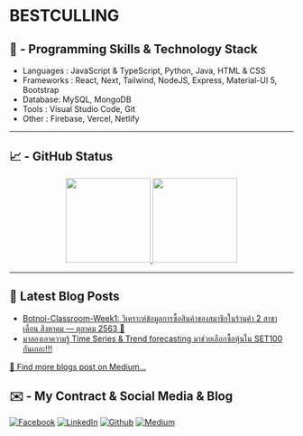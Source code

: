 # BESTCULLING
    
## 💼 - Programming Skills & Technology Stack

- Languages : JavaScript & TypeScript, Python, Java, HTML & CSS
- Frameworks : React, Next, Tailwind, NodeJS, Express, Material-UI 5, Bootstrap
- Database:  MySQL, MongoDB
- Tools : Visual Studio Code, Git
- Other : Firebase, Vercel, Netlify
    
<hr/>

## 📈 - GitHub Status    

<p align="center">
<a href="https://github.com/bestculling?tab=repositories">
   <img src="https://github-readme-stats.vercel.app/api/top-langs/?username=bestculling&layout=compact" height="150"/>
</a>
 <a href="https://github-readme-stats.vercel.app/api?username=bestculling&show_icons=true&count_private=true&include_all_commits=true"> <img height='150' src="https://github-readme-stats.vercel.app/api?username=bestculling&show_icons=true&count_private=true&include_all_commits=true"/> </a>
</p>
    
<hr/>

## 📝 Latest Blog Posts

- [Botnoi-Classroom-Week1: วิเคราะห์ข้อมูลการซื้อสินค้าของสมาชิกในร้านค้า 2 สาขา เดือน สิงหาคม — ตุลาคม 2563 🛒](https://medium.com/botnoi-classroom/botnoi-classroom-week1-%E0%B8%A7%E0%B8%B4%E0%B9%80%E0%B8%84%E0%B8%A3%E0%B8%B2%E0%B8%B0%E0%B8%AB%E0%B9%8C%E0%B8%82%E0%B9%89%E0%B8%AD%E0%B8%A1%E0%B8%B9%E0%B8%A5%E0%B8%81%E0%B8%B2%E0%B8%A3%E0%B8%8B%E0%B8%B7%E0%B9%89%E0%B8%AD%E0%B8%AA%E0%B8%B4%E0%B8%99%E0%B8%84%E0%B9%89%E0%B8%B2%E0%B8%82%E0%B8%AD%E0%B8%87%E0%B8%AA%E0%B8%A1%E0%B8%B2%E0%B8%8A%E0%B8%B4%E0%B8%81%E0%B9%83%E0%B8%99%E0%B8%A3%E0%B9%89%E0%B8%B2%E0%B8%99%E0%B8%84%E0%B9%89%E0%B8%B2-2-%E0%B8%AA%E0%B8%B2%E0%B8%82%E0%B8%B2-%E0%B9%80%E0%B8%94%E0%B8%B7%E0%B8%AD%E0%B8%99-%E0%B8%AA%E0%B8%B4%E0%B8%87%E0%B8%AB%E0%B8%B2%E0%B8%84%E0%B8%A1-706398e1e928)
- [มาลองเอาความรู้ Time Series & Trend forecasting มาช่วยเลือกซื้อหุ้นใน SET100 กันเถอะ!!!](https://aukkrapolarm.medium.com/%E0%B8%A1%E0%B8%B2%E0%B8%A5%E0%B8%AD%E0%B8%87%E0%B9%80%E0%B8%AD%E0%B8%B2%E0%B8%84%E0%B8%A7%E0%B8%B2%E0%B8%A1%E0%B8%A3%E0%B8%B9%E0%B9%89-time-series-trend-forecasting-%E0%B8%A1%E0%B8%B2%E0%B8%8A%E0%B9%88%E0%B8%A7%E0%B8%A2%E0%B9%80%E0%B8%A5%E0%B8%B7%E0%B8%AD%E0%B8%81%E0%B8%8B%E0%B8%B7%E0%B9%89%E0%B8%AD%E0%B8%AB%E0%B8%B8%E0%B9%89%E0%B8%99%E0%B9%83%E0%B8%99-set100-%E0%B8%81%E0%B8%B1%E0%B8%99%E0%B9%80%E0%B8%96%E0%B8%AD%E0%B8%B0-fa1b132575e5)

[🔎 Find more blogs post on Medium...](https://aukkrapolarm.medium.com/)

## ✉️ - My Contract & Social Media & Blog

<p>
<a href="https://www.facebook.com/BestCulling/" target="_blank"><img alt="Facebook" src="https://img.shields.io/badge/facebook-%230077B5.svg?&style=for-the-badge&logo=facebook&logoColor=white" /></a>
<a href="https://www.linkedin.com/in/akkrapol-kanpong-ab362214a/" target="_blank"><img alt="LinkedIn" src="https://img.shields.io/badge/linkedin-%230077B5.svg?&style=for-the-badge&logo=linkedin&logoColor=white" /></a>
<a href="https://github.com/bestculling" target="_blank"><img alt="Github" src="https://img.shields.io/badge/GitHub-%2312100E.svg?&style=for-the-badge&logo=Github&logoColor=white" /></a>
<a href="https://medium.com/@aukkrapolarm" target="_blank"><img alt="Medium" src="https://img.shields.io/badge/medium-%2312100E.svg?&style=for-the-badge&logo=medium&logoColor=white" /></a>
</p>
